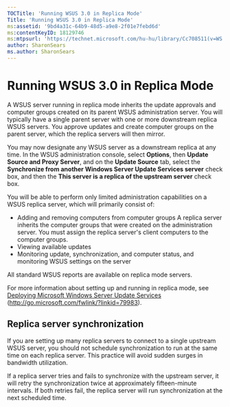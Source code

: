 ```yaml
---
TOCTitle: 'Running WSUS 3.0 in Replica Mode'
Title: 'Running WSUS 3.0 in Replica Mode'
ms:assetid: '9bd4a31c-64b9-48d5-a9e8-2f01e7febd6d'
ms:contentKeyID: 18129746
ms:mtpsurl: 'https://technet.microsoft.com/hu-hu/library/Cc708511(v=WS.10)'
author: SharonSears
ms.author: SharonSears
---
```


Running WSUS 3.0 in Replica Mode
================================

A WSUS server running in replica mode inherits the update approvals and computer groups created on its parent WSUS administration server. You will typically have a single parent server with one or more downstream replica WSUS servers. You approve updates and create computer groups on the parent server, which the replica servers will then mirror.

You may now designate any WSUS server as a downstream replica at any time. In the WSUS administration console, select **Options**, then **Update Source and Proxy Server**, and on the **Update Source** tab, select the **Synchronize from another Windows Server Update Services server** check box, and then the **This server is a replica of the upstream server** check box.

You will be able to perform only limited administration capabilities on a WSUS replica server, which will primarily consist of:

-   Adding and removing computers from computer groups
    A replica server inherits the computer groups that were created on the administration server. You must assign the replica server's client computers to the computer groups.
-   Viewing available updates
-   Monitoring update, synchronization, and computer status, and monitoring WSUS settings on the server

All standard WSUS reports are available on replica mode servers.

For more information about setting up and running in replica mode, see [Deploying Microsoft Windows Server Update Services](http://go.microsoft.com/fwlink/?linkid=79983) (http://go.microsoft.com/fwlink/?linkid=79983).

Replica server synchronization
------------------------------

If you are setting up many replica servers to connect to a single upstream WSUS server, you should not schedule synchronization to run at the same time on each replica server. This practice will avoid sudden surges in bandwidth utilization.

If a replica server tries and fails to synchronize with the upstream server, it will retry the synchronization twice at approximately fifteen-minute intervals. If both retries fail, the replica server will run synchronization at the next scheduled time.

